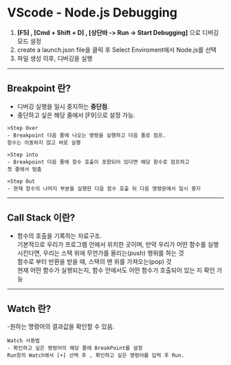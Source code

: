 # VScode - Node.js Debugging

1. **[F5] , [Cmd + Shift + D] , [상단바 -> Run -> Start Debugging]** 으로 디버깅 모드 설정
2. create a launch.json file을 클릭 후 Select Enviroment에서 Node.js를 선택
3. 파일 생성 이후, 디버깅을 실행
___

## Breakpoint 란?
- 디버깅 실행을 일시 중지하는 **중단점**.
- 중단하고 싶은 해당 줄에서 [F9]으로 설정 가능.
```
>Step Over
- Breakpoint 다음 줄에 나오는 명령을 실행하고 다음 줄로 점프. 
함수는 이동하지 않고 바로 실행

>Step into
- Breakpoint 다음 줄에 함수 호출이 포함되어 있다면 해당 함수로 점프하고 
첫 줄에서 멈춤

>Step Out
- 현재 함수의 나머지 부분을 실행한 다음 함수 호출 뒤 다음 명령문에서 일시 중지
```
___

## Call Stack 이란?
- 함수의 호출을 기록하는 자료구조. <br>
기본적으로 우리가 프로그램 안에서 위치한 곳이며, 만약 우리가 어떤 함수를 실행시킨다면, 우리는 스택 위에 무언가를 올리는(push) 행위를 하는 것 <br>
함수로 부터 반환을 받을 때, 스택의 맨 위를 가져오는(pop) 것 <br>
현재 어떤 함수가 실행되는지, 함수 안에서도 어떤 함수가 호출되어 있는 지 확인 가능
___

## Watch 란?
-원하는 명령어의 결과값을 확인할 수 있음.

```
Watch 사용법
- 확인하고 싶은 명령어의 해당 줄에 BreakPoint를 설정
Run창의 Watch에서 [+] 선택 후 , 확인하고 싶은 명령어를 입력 후 Run.
```